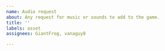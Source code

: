 ```yaml
---
name: Audio request
about: Any request for music or sounds to add to the game.
title: ''
labels: asset
assignees: GiantFrog, vanaguy8

---
```



